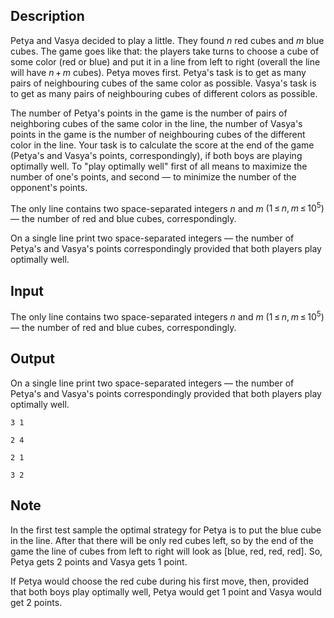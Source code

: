 ## Description

<div><p>Petya and Vasya decided to play a little. They found <span class="tex-span"><i>n</i></span> red cubes and <span class="tex-span"><i>m</i></span> blue cubes. The game goes like that: the players take turns to choose a cube of some color (red or blue) and put it in a line from left to right (overall the line will have <span class="tex-span"><i>n</i> + <i>m</i></span> cubes). Petya moves first. Petya's task is to get as many pairs of neighbouring cubes of the same color as possible. Vasya's task is to get as many pairs of neighbouring cubes of different colors as possible. </p><p>The number of Petya's points in the game is the number of pairs of neighboring cubes of the same color in the line, the number of Vasya's points in the game is the number of neighbouring cubes of the different color in the line. Your task is to calculate the score at the end of the game (Petya's and Vasya's points, correspondingly), if both boys are playing optimally well. To "play optimally well" first of all means to maximize the number of one's points, and second — to minimize the number of the opponent's points.</p></div><div class="input-specification"><p>The only line contains two space-separated integers <span class="tex-span"><i>n</i></span> and <span class="tex-span"><i>m</i></span> <span class="tex-span">(1 ≤ <i>n</i>, <i>m</i> ≤ 10<sup class="upper-index">5</sup>)</span> — the number of red and blue cubes, correspondingly.</p></div><div class="output-specification"><p>On a single line print two space-separated integers — the number of Petya's and Vasya's points correspondingly provided that both players play optimally well.</p></div>

## Input

<p>The only line contains two space-separated integers <span class="tex-span"><i>n</i></span> and <span class="tex-span"><i>m</i></span> <span class="tex-span">(1 ≤ <i>n</i>, <i>m</i> ≤ 10<sup class="upper-index">5</sup>)</span> — the number of red and blue cubes, correspondingly.</p>

## Output

<p>On a single line print two space-separated integers — the number of Petya's and Vasya's points correspondingly provided that both players play optimally well.</p>





```input1
3 1

```




```input2
2 4

```




```output1
2 1

```




```output2
3 2

```



## Note

<p>In the first test sample the optimal strategy for Petya is to put the blue cube in the line. After that there will be only red cubes left, so by the end of the game the line of cubes from left to right will look as <span class="tex-font-style-tt">[blue, red, red, red]</span>. So, Petya gets 2 points and Vasya gets 1 point. </p><p>If Petya would choose the red cube during his first move, then, provided that both boys play optimally well, Petya would get 1 point and Vasya would get 2 points.</p>
